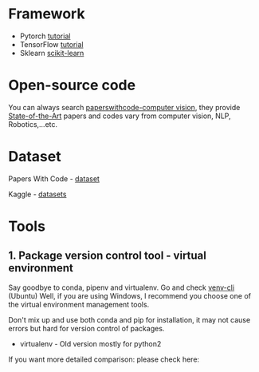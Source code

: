 # Framework
- Pytorch [tutorial](https://pytorch.org/tutorials/)
- TensorFlow [tutorial](https://www.tensorflow.org/tutorials)
- Sklearn [scikit-learn](https://scikit-learn.org/stable/index.html)


# Open-source code
You can always search [paperswithcode-computer vision](https://paperswithcode.com/area/computer-vision), they provide [State-of-the-Art](https://paperswithcode.com/sota) papers and codes vary from computer vision, NLP, Robotics,...etc.

# Dataset
Papers With Code - [dataset](https://paperswithcode.com/datasets)

Kaggle - [datasets](https://www.kaggle.com/datasets)

# Tools
## 1. Package version control tool - virtual environment
Say goodbye to conda, pipenv and virtualenv. Go and check [venv-cli](https://github.com/SallingGroup-AI-and-ML/venv-cli.git) (Ubuntu)
Well, if you are using Windows, I recommend you choose one of the virtual environment management tools.

Don't mix up and use both conda and pip for installation, it may not cause errors but hard for version control of packages.
- virtualenv - Old version mostly for python2


If you want more detailed comparison: please check here:[]()

